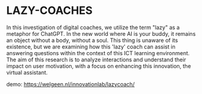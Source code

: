# LAZY-COACHES
In this investigation of digital coaches, we utilize the term "lazy" as a metaphor for ChatGPT. In the new world where AI is your buddy, it remains an object without a body, without a soul. This thing is unaware of its existence, but we are examining how this 'lazy' coach can assist in answering questions within the context of this ICT learning environment. The aim of this research is to analyze interactions and understand their impact on user motivation, with a focus on enhancing this innovation, the virtual assistant.

demo: https://welgeen.nl/innovationlab/lazycoach/

